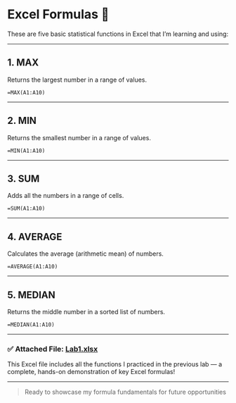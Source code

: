 # Excel Formulas 🧮

These are five basic statistical functions in Excel that I’m learning and using:

---

## 1. MAX  
Returns the largest number in a range of values.  
```excel
=MAX(A1:A10)
```

---

## 2. MIN  
Returns the smallest number in a range of values.  
```excel
=MIN(A1:A10)
```

---

## 3. SUM  
Adds all the numbers in a range of cells.  
```excel
=SUM(A1:A10)
```

---

## 4. AVERAGE  
Calculates the average (arithmetic mean) of numbers.  
```excel
=AVERAGE(A1:A10)
```

---

## 5. MEDIAN  
Returns the middle number in a sorted list of numbers.  
```excel
=MEDIAN(A1:A10)
```

---

### ✅ Attached File: [Lab1.xlsx](./my-data-path/Excel20%Labs/Lab1.xlsx)
This Excel file includes all the functions I practiced in the previous lab — a complete, hands-on demonstration of key Excel formulas!

---

> Ready to showcase my formula fundamentals for future opportunities
